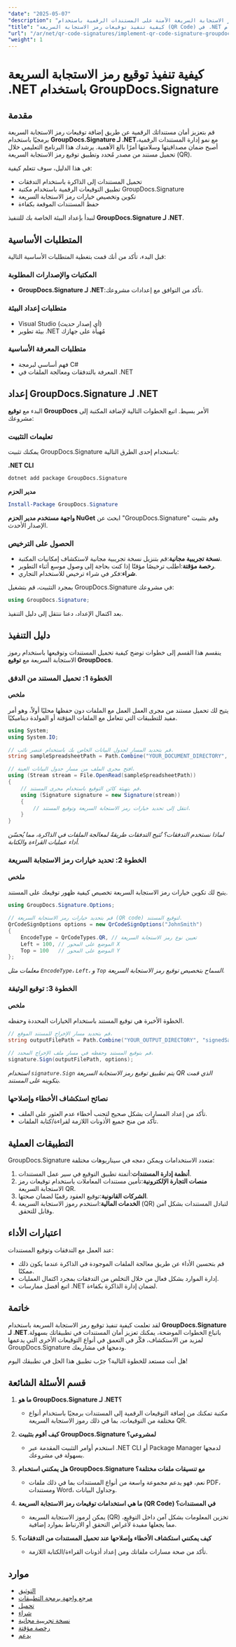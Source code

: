 ```yaml
---
"date": "2025-05-07"
"description": "تعرّف على كيفية تطبيق توقيعات رمز الاستجابة السريعة الآمنة على المستندات الرقمية باستخدام GroupDocs.Signature لـ .NET. دليل شامل مع تعليمات خطوة بخطوة."
"title": "كيفية تنفيذ توقيعات رمز الاستجابة السريعة (QR Code) في .NET باستخدام GroupDocs.Signature"
"url": "/ar/net/qr-code-signatures/implement-qr-code-signature-groupdocs-signature-dotnet/"
"weight": 1
---
```


# كيفية تنفيذ توقيع رمز الاستجابة السريعة .NET باستخدام GroupDocs.Signature

## مقدمة

قم بتعزيز أمان مستنداتك الرقمية عن طريق إضافة توقيعات رمز الاستجابة السريعة برمجيًا باستخدام **GroupDocs.Signature لـ .NET**مع نمو إدارة المستندات الرقمية، أصبح ضمان مصداقيتها وسلامتها أمرًا بالغ الأهمية. يرشدك هذا البرنامج التعليمي خلال تحميل مستند من مصدر مُحدد وتطبيق توقيع رمز الاستجابة السريعة (QR).

في هذا الدليل، سوف تتعلم كيفية:
- تحميل المستندات إلى الذاكرة باستخدام التدفقات
- تطبيق التوقيعات الرقمية باستخدام مكتبة GroupDocs.Signature
- تكوين وتخصيص خيارات رمز الاستجابة السريعة
- حفظ المستندات الموقعة بكفاءة

لنبدأ بإعداد البيئة الخاصة بك للتنفيذ **GroupDocs.Signature لـ .NET**.

## المتطلبات الأساسية

قبل البدء، تأكد من أنك قمت بتغطية المتطلبات الأساسية التالية:

### المكتبات والإصدارات المطلوبة
- **GroupDocs.Signature لـ .NET**:تأكد من التوافق مع إعدادات مشروعك.
  
### متطلبات إعداد البيئة
- Visual Studio (أي إصدار حديث)
- بيئة تطوير .NET مُهيأة على جهازك

### متطلبات المعرفة الأساسية
- فهم أساسي لبرمجة C#
- المعرفة بالتدفقات ومعالجة الملفات في .NET

## إعداد GroupDocs.Signature لـ .NET

البدء مع **توقيع GroupDocs** الأمر بسيط. اتبع الخطوات التالية لإضافة المكتبة إلى مشروعك:

### تعليمات التثبيت

يمكنك تثبيت GroupDocs.Signature باستخدام إحدى الطرق التالية:

**.NET CLI**
```bash
dotnet add package GroupDocs.Signature
```

**مدير الحزم**
```powershell
Install-Package GroupDocs.Signature
```

**واجهة مستخدم مدير الحزم NuGet**
ابحث عن "GroupDocs.Signature" وقم بتثبيت الإصدار الأحدث.

### الحصول على الترخيص
- **نسخة تجريبية مجانية**:قم بتنزيل نسخة تجريبية مجانية لاستكشاف إمكانيات المكتبة.
- **رخصة مؤقتة**:اطلب ترخيصًا مؤقتًا إذا كنت بحاجة إلى وصول موسع أثناء التطوير.
- **شراء**:فكر في شراء ترخيص للاستخدام التجاري.

بمجرد التثبيت، قم بتشغيل GroupDocs.Signature في مشروعك:

```csharp
using GroupDocs.Signature;
```

بعد اكتمال الإعداد، دعنا ننتقل إلى دليل التنفيذ.

## دليل التنفيذ

ينقسم هذا القسم إلى خطوات توضح كيفية تحميل المستندات وتوقيعها باستخدام رموز الاستجابة السريعة مع **توقيع GroupDocs**.

### الخطوة 1: تحميل المستند من الدفق

#### ملخص
يتيح لك تحميل مستند من مجرى العمل العمل مع الملفات دون حفظها محليًا أولاً، وهو أمر مفيد للتطبيقات التي تتعامل مع الملفات المؤقتة أو المولدة ديناميكيًا.

```csharp
using System;
using System.IO;

// قم بتحديد المسار لجدول البيانات الخاص بك باستخدام عنصر نائب.
string sampleSpreadsheetPath = Path.Combine("YOUR_DOCUMENT_DIRECTORY", "sample.xlsx");

// افتح مجرى الملف من مسار جدول البيانات العينة.
using (Stream stream = File.OpenRead(sampleSpreadsheetPath))
{
    // قم بتهيئة كائن التوقيع باستخدام مجرى المستند.
    using (Signature signature = new Signature(stream))
    {
        // انتقل إلى تحديد خيارات رمز الاستجابة السريعة وتوقيع المستند.
    }
}
```

*لماذا نستخدم التدفقات؟ تُتيح التدفقات طريقةً لمعالجة الملفات في الذاكرة، مما يُحسّن أداء عمليات القراءة والكتابة.*

### الخطوة 2: تحديد خيارات رمز الاستجابة السريعة

#### ملخص
يتيح لك تكوين خيارات رمز الاستجابة السريعة تخصيص كيفية ظهور توقيعك على المستند. 

```csharp
using GroupDocs.Signature.Options;

// قم بتحديد خيارات رمز الاستجابة السريعة (QR code) لتوقيع المستند.
QrCodeSignOptions options = new QrCodeSignOptions("JohnSmith")
{
    EncodeType = QrCodeTypes.QR, // تعيين نوع رمز الاستجابة السريعة
    Left = 100, // الموضع على المحور X
    Top = 100   // الموضع على المحور Y
};
```

*معلمات مثل `EncodeType`، `Left`، و `Top` السماح بتخصيص توقيع رمز الاستجابة السريعة.*

### الخطوة 3: توقيع الوثيقة

#### ملخص
الخطوة الأخيرة هي توقيع المستند باستخدام الخيارات المحددة وحفظه.

```csharp
// قم بتحديد مسار الإخراج للمستند الموقع.
string outputFilePath = Path.Combine("YOUR_OUTPUT_DIRECTORY", "signedSample.xlsx");

// قم بتوقيع المستند وحفظه في مسار ملف الإخراج المحدد.
signature.Sign(outputFilePath, options);
```

*استخدام `signature.Sign` يتم تطبيق توقيع رمز الاستجابة السريعة QR الذي قمت بتكوينه على المستند.*

### نصائح استكشاف الأخطاء وإصلاحها
- تأكد من إعداد المسارات بشكل صحيح لتجنب أخطاء عدم العثور على الملف.
- تأكد من منح جميع الأذونات اللازمة لقراءة/كتابة الملفات.

## التطبيقات العملية

GroupDocs.Signature متعدد الاستخدامات ويمكن دمجه في سيناريوهات مختلفة:

1. **أنظمة إدارة المستندات**:أتمتة تطبيق التوقيع في سير عمل المستندات.
2. **منصات التجارة الإلكترونية**:تأمين مستندات المعاملات باستخدام توقيعات رمز الاستجابة السريعة QR.
3. **الشركات القانونية**:توقيع العقود رقميًا لضمان صحتها.
4. **الخدمات المالية**:استخدم رموز الاستجابة السريعة (QR) لتبادل المستندات بشكل آمن وقابل للتحقق.

## اعتبارات الأداء

عند العمل مع التدفقات وتوقيع المستندات:
- قم بتحسين الأداء عن طريق معالجة الملفات الموجودة في الذاكرة عندما يكون ذلك ممكنًا.
- إدارة الموارد بشكل فعال من خلال التخلص من التدفقات بمجرد اكتمال العمليات.
- اتبع أفضل ممارسات .NET لضمان إدارة الذاكرة بكفاءة.

## خاتمة

لقد تعلمت كيفية تنفيذ توقيع رمز الاستجابة السريعة باستخدام **GroupDocs.Signature لـ .NET**باتباع الخطوات الموضحة، يمكنك تعزيز أمان المستندات في تطبيقاتك بسهولة. لمزيد من الاستكشاف، فكّر في التعمق في أنواع التوقيعات الأخرى التي يدعمها GroupDocs.Signature ودمجها في مشاريعك.

هل أنت مستعد للخطوة التالية؟ جرّب تطبيق هذا الحل في تطبيقك اليوم!

## قسم الأسئلة الشائعة

1. **ما هو GroupDocs.Signature لـ .NET؟**
   - مكتبة تمكنك من إضافة التوقيعات الرقمية إلى المستندات برمجيًا باستخدام أنواع مختلفة من التوقيعات، بما في ذلك رموز الاستجابة السريعة QR.

2. **كيف أقوم بتثبيت GroupDocs.Signature لمشروعي؟**
   - استخدم أوامر التثبيت المقدمة عبر .NET CLI أو Package Manager لدمجها بسهولة في مشروعك.

3. **هل يمكنني استخدام GroupDocs.Signature مع تنسيقات ملفات مختلفة؟**
   - نعم، فهو يدعم مجموعة واسعة من أنواع المستندات بما في ذلك ملفات PDF، ومستندات Word، وجداول البيانات.

4. **ما هي استخدامات توقيعات رمز الاستجابة السريعة (QR Code) في المستندات؟**
   - يمكن لرموز الاستجابة السريعة (QR) تخزين المعلومات بشكل آمن داخل التوقيع، مما يجعلها مفيدة لأغراض التحقق أو الارتباط بموارد إضافية.

5. **كيف يمكنني استكشاف الأخطاء وإصلاحها عند تحميل المستندات من التدفقات؟**
   - تأكد من صحة مسارات ملفاتك ومن إعداد أذونات القراءة/الكتابة اللازمة.

## موارد

- [التوثيق](https://docs.groupdocs.com/signature/net/)
- [مرجع واجهة برمجة التطبيقات](https://reference.groupdocs.com/signature/net/)
- [تحميل](https://releases.groupdocs.com/signature/net/)
- [شراء](https://purchase.groupdocs.com/buy)
- [نسخة تجريبية مجانية](https://releases.groupdocs.com/signature/net/)
- [رخصة مؤقتة](https://purchase.groupdocs.com/temporary-license/)
- [يدعم](https://forum.groupdocs.com/c/signature/)